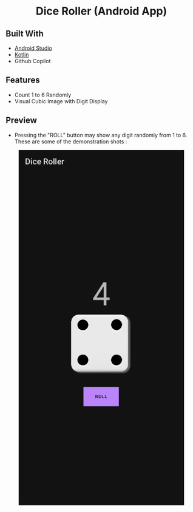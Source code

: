 <h1 align="center">Dice Roller (Android App)</h1>

## Built With
- [Android Studio](https://developer.android.com/studio)
- [Kotlin](https://developer.android.com/kotlin)
- Github Copilot

## Features
- Count 1 to 6 Randomly
- Visual Cubic Image with Digit Display


## Preview
- Pressing the "ROLL" button may show any digit randomly from 1 to 6. These are some of the demonstration shots :
<p align="center"> 
  <img src="./DiceRoller.gif" width="436" height="936"> 
</p>
